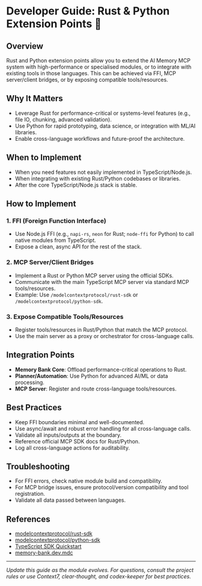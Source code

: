# Developer Guide: Rust & Python Extension Points 🐹

## Overview
Rust and Python extension points allow you to extend the AI Memory MCP system with high-performance or specialised modules, or to integrate with existing tools in those languages. This can be achieved via FFI, MCP server/client bridges, or by exposing compatible tools/resources.

## Why It Matters
- Leverage Rust for performance-critical or systems-level features (e.g., file IO, chunking, advanced validation).
- Use Python for rapid prototyping, data science, or integration with ML/AI libraries.
- Enable cross-language workflows and future-proof the architecture.

## When to Implement
- When you need features not easily implemented in TypeScript/Node.js.
- When integrating with existing Rust/Python codebases or libraries.
- After the core TypeScript/Node.js stack is stable.

## How to Implement
### 1. FFI (Foreign Function Interface)
- Use Node.js FFI (e.g., `napi-rs`, `neon` for Rust; `node-ffi` for Python) to call native modules from TypeScript.
- Expose a clean, async API for the rest of the stack.

### 2. MCP Server/Client Bridges
- Implement a Rust or Python MCP server using the official SDKs.
- Communicate with the main TypeScript MCP server via standard MCP tools/resources.
- Example: Use `/modelcontextprotocol/rust-sdk` or `/modelcontextprotocol/python-sdk`.

### 3. Expose Compatible Tools/Resources
- Register tools/resources in Rust/Python that match the MCP protocol.
- Use the main server as a proxy or orchestrator for cross-language calls.

## Integration Points
- **Memory Bank Core**: Offload performance-critical operations to Rust.
- **Planner/Automation**: Use Python for advanced AI/ML or data processing.
- **MCP Server**: Register and route cross-language tools/resources.

## Best Practices
- Keep FFI boundaries minimal and well-documented.
- Use async/await and robust error handling for all cross-language calls.
- Validate all inputs/outputs at the boundary.
- Reference official MCP SDK docs for Rust/Python.
- Log all cross-language actions for auditability.

## Troubleshooting
- For FFI errors, check native module build and compatibility.
- For MCP bridge issues, ensure protocol/version compatibility and tool registration.
- Validate all data passed between languages.

## References
- [modelcontextprotocol/rust-sdk](https://github.com/modelcontextprotocol/rust-sdk)
- [modelcontextprotocol/python-sdk](https://github.com/modelcontextprotocol/python-sdk)
- [TypeScript SDK Quickstart](https://github.com/modelcontextprotocol/typescript-sdk)
- [memory-bank.dev.mdc](../../.cursor/rules/memory-bank.dev.mdc)

---
*Update this guide as the module evolves. For questions, consult the project rules or use Context7, clear-thought, and codex-keeper for best practices.*
